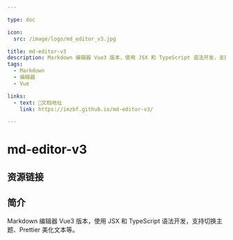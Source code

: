 ```yaml
---

type: doc

icon:
  src: /image/logo/md_editor_v3.jpg

title: md-editor-v3
description: Markdown 编辑器 Vue3 版本，使用 JSX 和 TypeScript 语法开发，支持切换主题、Prettier 美化文本等。
tags:
  - Markdown
  - 编辑器
  - Vue

links:
  - text: 📖文档地址
    link: https://imzbf.github.io/md-editor-v3/

---
```


<ShowLogo />

# md-editor-v3

<ShowTags />

<ShowBreadcrumb />

## 资源链接

<ShowLinks />

## 简介

Markdown 编辑器 Vue3 版本，使用 JSX 和 TypeScript 语法开发，支持切换主题、Prettier 美化文本等。
